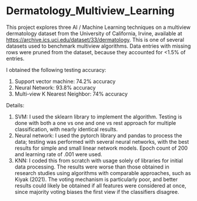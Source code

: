 # Dermatology_Multiview_Learning

This project explores three AI / Machine Learning techniques on a multiview dermatology dataset from the University of California, Irvine, 
available at https://archive.ics.uci.edu/dataset/33/dermatology. This is one of several datasets used to benchmark multiview algorithms. 
Data entries with missing rows were pruned from the dataset, because they accounted for <1.5% of entries.

I obtained the following testing accuracy:
  1. Support vector machine: 74.2% accuracy
  2. Neural Network: 93.8% accuracy
  3. Multi-view K Nearest Neighbor: 74% accuracy

Details:
  1. SVM: I used the sklearn library to implement the algorithm. Testing is done with both a one vs one and one vs rest approach for
     multiple classification, with nearly identical results.
  2. Neural network: I used the pytorch library and pandas to process the data; testing was performed with several neural networks, with the best results
      for simple and small linear network models. Epoch count of 200 and learning rate of .001 were used.
  3. KNN: I coded this from scratch with usage solely of libraries for initial data processing. The results were worse than those obtained in research
    studies using algorithms with comparable approaches, such as Kiyak (2021). The voting mechanism is particularly poor, and better results could likely
    be obtained if all features were considered at once, since majority voting biases the first view if the classifiers disagree.

